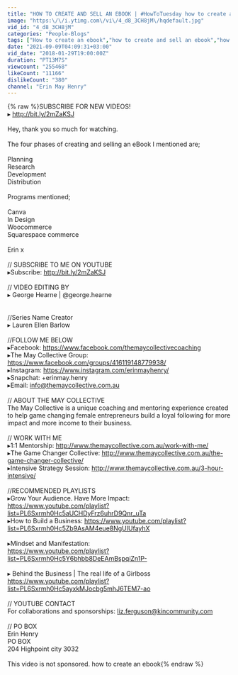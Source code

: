 ```yaml
---
title: "HOW TO CREATE AND SELL AN EBOOK | #HowToTuesday how to create an ebook"
image: "https:\/\/i.ytimg.com\/vi\/4_d8_3CH8jM\/hqdefault.jpg"
vid_id: "4_d8_3CH8jM"
categories: "People-Blogs"
tags: ["How to create an ebook","how to create and sell an ebook","how to sell an ebook"]
date: "2021-09-09T04:09:31+03:00"
vid_date: "2018-01-29T19:00:00Z"
duration: "PT13M7S"
viewcount: "255468"
likeCount: "11166"
dislikeCount: "380"
channel: "Erin May Henry"
---
```

{% raw %}SUBSCRIBE FOR NEW VIDEOS! <br />▸ <a rel="nofollow" target="blank" href="http://bit.ly/2mZaKSJ">http://bit.ly/2mZaKSJ</a><br /><br />Hey, thank you so much for watching. <br /><br />The four phases of creating and selling an eBook I mentioned are; <br /><br />Planning<br />Research<br />Development <br />Distribution  <br /><br />Programs mentioned; <br /><br />Canva <br />In Design <br />Woocommerce<br />Squarespace commerce<br /><br />Erin x <br /><br />// SUBSCRIBE TO ME ON YOUTUBE<br />▸Subscribe: <a rel="nofollow" target="blank" href="http://bit.ly/2mZaKSJ">http://bit.ly/2mZaKSJ</a> <br /><br />// VIDEO EDITING BY <br />▸ George Hearne | @george.hearne<br /><br /><br />//Series Name Creator<br />▸ Lauren Ellen Barlow<br /><br />//FOLLOW ME BELOW<br />▸Facebook: <a rel="nofollow" target="blank" href="https://www.facebook.com/themaycollectivecoaching">https://www.facebook.com/themaycollectivecoaching</a> <br />▸The May Collective Group: <a rel="nofollow" target="blank" href="https://www.facebook.com/groups/416119148779938/">https://www.facebook.com/groups/416119148779938/</a> <br />▸Instagram: <a rel="nofollow" target="blank" href="https://www.instagram.com/erinmayhenry/">https://www.instagram.com/erinmayhenry/</a> <br />▸Snapchat:  +erinmay.henry<br />▸Email: info@themaycollective.com.au<br /><br />// ABOUT THE MAY COLLECTIVE<br />The May Collective is a unique coaching and mentoring experience created to help game changing female entrepreneurs build a loyal following for more impact and more income to their business. <br /><br />// WORK WITH ME<br />▸1:1 Mentorship: <a rel="nofollow" target="blank" href="http://www.themaycollective.com.au/work-with-me/">http://www.themaycollective.com.au/work-with-me/</a> <br />▸The Game Changer Collective: <a rel="nofollow" target="blank" href="http://www.themaycollective.com.au/the-game-changer-collective/">http://www.themaycollective.com.au/the-game-changer-collective/</a> <br />▸Intensive Strategy Session: <a rel="nofollow" target="blank" href="http://www.themaycollective.com.au/3-hour-intensive/">http://www.themaycollective.com.au/3-hour-intensive/</a> <br /><br />//RECOMMENDED PLAYLISTS<br />▸Grow Your Audience. Have More Impact: <a rel="nofollow" target="blank" href="https://www.youtube.com/playlist?list=PL6Sxrmh0Hc5aUCHDyFrz6uhrD9Qnr_uTa">https://www.youtube.com/playlist?list=PL6Sxrmh0Hc5aUCHDyFrz6uhrD9Qnr_uTa</a> <br />▸How to Build a Business: <a rel="nofollow" target="blank" href="https://www.youtube.com/playlist?list=PL6Sxrmh0Hc5Zb9AsAM4eue8NgUIUfayhX">https://www.youtube.com/playlist?list=PL6Sxrmh0Hc5Zb9AsAM4eue8NgUIUfayhX</a><br /><br />▸Mindset and Manifestation: <br /><a rel="nofollow" target="blank" href="https://www.youtube.com/playlist?list=PL6Sxrmh0Hc5Y6bhbb8DeEAmBspqiZn1P-">https://www.youtube.com/playlist?list=PL6Sxrmh0Hc5Y6bhbb8DeEAmBspqiZn1P-</a><br /><br />▸ Behind the Business | The real life of a Girlboss <br /><a rel="nofollow" target="blank" href="https://www.youtube.com/playlist?list=PL6Sxrmh0Hc5ayxkMJocbg5mhJ6TEM7-ao">https://www.youtube.com/playlist?list=PL6Sxrmh0Hc5ayxkMJocbg5mhJ6TEM7-ao</a> <br /><br />// YOUTUBE CONTACT <br />For collaborations and sponsorships: liz.ferguson@kincommunity.com <br /><br />// PO BOX<br />Erin Henry<br />PO BOX<br />204 Highpoint city 3032<br /><br />This video is not sponsored. how to create an ebook{% endraw %}
